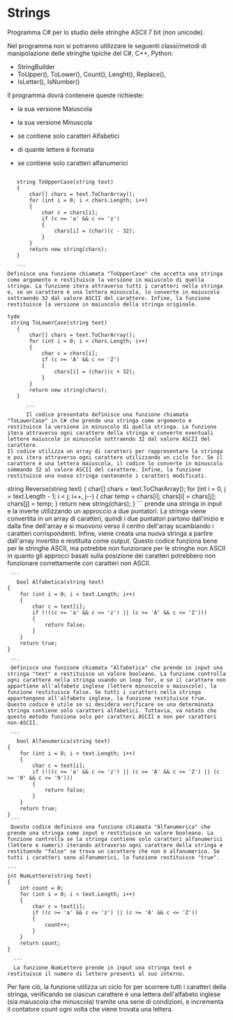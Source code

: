 # Strings
Programma C# per lo studio delle stringhe ASCII 7 bit (non unicode).

Nel programma non si potranno utilizzare le seguenti classi/metodi di manipolazione delle stringhe tipiche del C#, C++, Python:

- StringBuilder
- ToUpper(), ToLower(), Count(), Lenght(), Replace(),
- IsLetter(), IsNumber()
 
 Il programma dovrà contenere queste richieste:
 
 - la sua versione Maiuscola
 
- la sua versione Minuscola
 
- se contiene solo caratteri Alfabetici
 
- di quante lettere è formata
 
- se contiene solo caratteri alfanumerici



 ``` 
 
    string ToUpperCase(string text)
    {
        char[] chars = text.ToCharArray();
        for (int i = 0; i < chars.Length; i++)
        {
            char c = chars[i];
            if (c >= 'a' && c <= 'z')
            {
                chars[i] = (char)(c - 32);
            }
        }
        return new string(chars);
    }
    
    ```
 Definisce una funzione chiamata "ToUpperCase" che accetta una stringa come argomento e restituisce la versione in maiuscolo di quella stringa. La funzione itera attraverso tutti i caratteri nella stringa e, se un carattere è una lettera minuscola, lo converte in maiuscolo sottraendo 32 dal valore ASCII del carattere. Infine, la funzione restituisce la versione in maiuscolo della stringa originale.

 tyde
  string ToLowerCase(string text)
    {
        char[] chars = text.ToCharArray();
        for (int i = 0; i < chars.Length; i++)
        {
            char c = chars[i];
            if (c >= 'A' && c <= 'Z')
            {
                chars[i] = (char)(c + 32);
            }
        }
        return new string(chars);
    }
    
       ```
       Il codice presentato definisce una funzione chiamata "ToLowerCase" in C# che prende una stringa come argomento e restituisce la versione in minuscolo di quella stringa. La funzione itera attraverso ogni carattere della stringa e converte eventuali lettere maiuscole in minuscole sottraendo 32 dal valore ASCII del carattere.
Il codice utilizza un array di caratteri per rappresentare la stringa e poi itera attraverso ogni carattere utilizzando un ciclo for. Se il carattere è una lettera maiuscola, il codice lo converte in minuscolo sommando 32 al valore ASCII del carattere. Infine, la funzione restituisce una nuova stringa contenente i caratteri modificati.

``` 
string Reverse(string text)
    {
        char[] chars = text.ToCharArray();
        for (int i = 0, j = text.Length - 1; i < j; i++, j--)
        {
            char temp = chars[i];
            chars[i] = chars[j];
            chars[j] = temp;
        }
        return new string(chars);
    }
     ```
     prende una stringa in input e la inverte utilizzando un approccio a due puntatori. La stringa viene convertita in un array di caratteri, quindi i due puntatori partono dall'inizio e dalla fine dell'array e si muovono verso il centro dell'array scambiando i caratteri corrispondenti. Infine, viene creata una nuova stringa a partire dall'array invertito e restituita come output. Questo codice funziona bene per le stringhe ASCII, ma potrebbe non funzionare per le stringhe non ASCII in quanto gli approcci basati sulla posizione dei caratteri potrebbero non funzionare correttamente con caratteri non ASCII.
     
     ``` 
       bool Alfabetica(string text)
    {
        for (int i = 0; i < text.Length; i++)
        {
            char c = text[i];
            if (!((c >= 'a' && c <= 'z') || (c >= 'A' && c <= 'Z')))
            {
                return false;
            }
        }
        return true;
    }
    
     ```
     definisce una funzione chiamata "Alfabetica" che prende in input una stringa "text" e restituisce un valore booleano. La funzione controlla ogni carattere nella stringa usando un loop for, e se il carattere non appartiene all'alfabeto inglese (lettere minuscole o maiuscole), la funzione restituisce false. Se tutti i caratteri nella stringa appartengono all'alfabeto inglese, la funzione restituisce true. Questo codice è utile se si desidera verificare se una determinata stringa contiene solo caratteri alfabetici. Tuttavia, va notato che questo metodo funziona solo per caratteri ASCII e non per caratteri non-ASCII.
     
     ```
       bool Alfanumerica(string text)
    {
        for (int i = 0; i < text.Length; i++)
        {
            char c = text[i];
            if (!((c >= 'a' && c <= 'z') || (c >= 'A' && c <= 'Z') || (c >= '0' && c <= '9')))
            {
                return false;
            }
        }
        return true;
    }
     ```
     Questo codice definisce una funzione chiamata "Alfanumerica" che prende una stringa come input e restituisce un valore booleano. La funzione controlla se la stringa contiene solo caratteri alfanumerici (lettere e numeri) iterando attraverso ogni carattere della stringa e restituendo "false" se trova un carattere che non è alfanumerico. Se tutti i caratteri sono alfanumerici, la funzione restituisce "true".
  
    ```
    int NumLettere(string text)
    {
        int count = 0;
        for (int i = 0; i < text.Length; i++)
        {
            char c = text[i];
            if ((c >= 'a' && c <= 'z') || (c >= 'A' && c <= 'Z'))
            {
                count++;
            }
        }
        return count;
    }
    
      ```
      La funzione NumLettere prende in input una stringa text e restituisce il numero di lettere presenti al suo interno.
Per fare ciò, la funzione utilizza un ciclo for per scorrere tutti i caratteri della stringa, verificando se ciascun carattere è una lettera dell'alfabeto inglese (sia maiuscola che minuscola) tramite una serie di condizioni, e incrementa il contatore count ogni volta che viene trovata una lettera.
      
     
     
    
     



    
